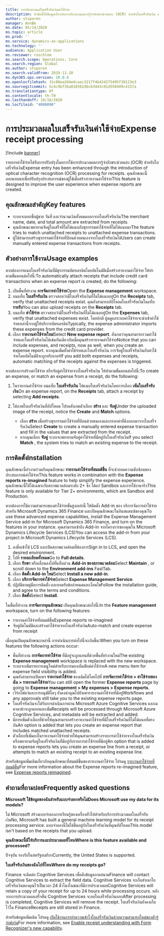 ```yaml
---
title: การประมวลผลใบเสร็จรับเงินค่าใช้จ่าย
description: หัวข้อนี้ให้ข้อมูลเกี่ยวกับการประมวลผลการรู้จำอักขระด้วยแสง (OCR) สำหรับใบเสร็จรับเงิน คุณลักษณะนี้ออกแบบมาเพื่อปรับปรุงประสบการณ์ของผู้ใช้เมื่อสร้างรายงานค่าใช้จ่ายใน Microsoft Dynamics 365 Finance
author: stsporen
manager: AnnBe
ms.date: 05/14/2020
ms.topic: article
ms.prod: ''
ms.service: dynamics-ax-applications
ms.technology: ''
audience: Application User
ms.reviewer: roschlom
ms.search.scope: Operations, Core
ms.search.region: Global
ms.author: stsporen
ms.search.validFrom: 2019-11-20
ms.dyn365.ops.version: 10.0.8
ms.openlocfilehash: 31c08ea264e6caec3217f4b424275495f39123e3
ms.sourcegitcommit: 5c4c9bf3ba018562d6cb3443c01d550489c415fa
ms.translationtype: HT
ms.contentlocale: th-TH
ms.lasthandoff: 10/16/2020
ms.locfileid: "4086090"
---
```

# <a name="expense-receipt-processing"></a><span data-ttu-id="c1394-104">การประมวลผลใบเสร็จรับเงินค่าใช้จ่าย</span><span class="sxs-lookup"><span data-stu-id="c1394-104">Expense receipt processing</span></span>

[!include [banner](../includes/banner.md)]

<span data-ttu-id="c1394-105">รายการค่าใช้จ่ายได้รับการปรับปรุงโดยการใช้การประมวลผลการรู้จำอักขระด้วยแสง (OCR) สำหรับใบเสร็จรับเงิน</span><span class="sxs-lookup"><span data-stu-id="c1394-105">Expense entry has been enhanced through the introduction of optical character recognition (OCR) processing for receipts.</span></span> <span data-ttu-id="c1394-106">คุณลักษณะนี้ออกแบบมาเพื่อปรับปรุงประสบการณ์ของผู้ใช้เมื่อสร้างรายงานค่าใช้จ่าย</span><span class="sxs-lookup"><span data-stu-id="c1394-106">This feature is designed to improve the user experience when expense reports are created.</span></span>

## <a name="key-features"></a><span data-ttu-id="c1394-107">คุณลักษณะสำคัญ</span><span class="sxs-lookup"><span data-stu-id="c1394-107">Key features</span></span>

- <span data-ttu-id="c1394-108">ระบบจะแยกชื่อผู้ขาย วันที่ และจำนวนเงินทั้งหมดออกจากใบเสร็จรับเงิน</span><span class="sxs-lookup"><span data-stu-id="c1394-108">The merchant name, date, and total amount are extracted from receipts.</span></span>
- <span data-ttu-id="c1394-109">คุณลักษณะพยายามจับคู่ใบเสร็จที่ไม่ได้แนบกับธุรกรรมค่าใช้จ่ายที่ไม่ได้แนบมา</span><span class="sxs-lookup"><span data-stu-id="c1394-109">The feature tries to match unattached receipts to unattached expense transactions.</span></span>
- <span data-ttu-id="c1394-110">ผู้ใช้สามารถสร้างธุรกรรมค่าใช้จ่ายที่ป้อนด้วยตนเองจากใบเสร็จรับเงินได้</span><span class="sxs-lookup"><span data-stu-id="c1394-110">Users can create manually entered expense transactions from receipts.</span></span>

## <a name="usage-examples"></a><span data-ttu-id="c1394-111">ตัวอย่างการใช้งาน</span><span class="sxs-lookup"><span data-stu-id="c1394-111">Usage examples</span></span>

<span data-ttu-id="c1394-112">หากต้องการแนบใบเสร็จรับเงินที่มีธุรกรรมบัตรเครดิตโดยอัตโนมัติเมื่อสร้างรายงานค่าใช้จ่าย ให้ทำตามขั้นตอนต่อไปนี้:</span><span class="sxs-lookup"><span data-stu-id="c1394-112">To automatically attach receipts that include credit card transactions when an expense report is created, do the following:</span></span>

  1. <span data-ttu-id="c1394-113">เปิดพื้นที่ทำงาน **การจัดการค่าใช้จ่าย**</span><span class="sxs-lookup"><span data-stu-id="c1394-113">Open the **Expense management** workspace.</span></span>
  2. <span data-ttu-id="c1394-114">บนแท็บ **ใบเสร็จรับเงิน** ตรวจสอบว่ามีใบเสร็จรับเงินที่ไม่ได้แนบอยู่</span><span class="sxs-lookup"><span data-stu-id="c1394-114">On the **Receipts** tab, verify that unattached receipts exist.</span></span> <span data-ttu-id="c1394-115">คุณยังสามารถอัปโหลดใบเสร็จรับเงินในแท็บ **รายรับ**</span><span class="sxs-lookup"><span data-stu-id="c1394-115">You can also upload receipts on the **Receipts** tab.</span></span>
  3. <span data-ttu-id="c1394-116">บนแท็บ **ค่าใช้จ่าย** ตรวจสอบว่ามีใบเสร็จรับเงินที่ไม่ได้แนบอยู่</span><span class="sxs-lookup"><span data-stu-id="c1394-116">On the **Expenses** tab, verify that unattached expenses exist.</span></span> <span data-ttu-id="c1394-117">โดยปกติ ผู้ดดูแลระบบค่าใช้จ่ายจะนำเข้าค่าใช้จ่ายเหล่านี้จากผู้ให้บริการบัตรเครดิต</span><span class="sxs-lookup"><span data-stu-id="c1394-117">Typically, the expense administrator imports these expenses from the credit card provider.</span></span>
  4. <span data-ttu-id="c1394-118">เลือก **รายงานค่าใช้จ่ายใหม่**</span><span class="sxs-lookup"><span data-stu-id="c1394-118">Select **New expense report**.</span></span> <span data-ttu-id="c1394-119">สังเกตว่าคุณสามารถรวมค่าใช้จ่ายและใบเสร็จรับเงินได้เช่นกันเดียวกับเมื่อคุณสร้างรายงานค่าใช้จ่าย</span><span class="sxs-lookup"><span data-stu-id="c1394-119">Notice that you can include expenses, and receipts, now as well, when you create an expense report.</span></span> <span data-ttu-id="c1394-120">หากคุณเพิ่มทั้งค่าใช้จ่ายและใบเสร็จรับเงิน การจับคู่ใบเสร็จรับเงินกับค่าใช้จ่ายโดยอัตโนมัติจะถูกทริกเกอร์</span><span class="sxs-lookup"><span data-stu-id="c1394-120">If you add both expenses and receipts, automatic matching of the receipts against the expenses is triggered.</span></span>

<span data-ttu-id="c1394-121">หากต้องการสร้างค่าใช้จ่าย หรือจับคู่ค่าใช้จ่ายจากใบเสร็จรับเงิน ให้ทำตามขั้นตอนต่อไปนี้:</span><span class="sxs-lookup"><span data-stu-id="c1394-121">To create an expense, or match an expense from a receipt, do the following:</span></span>

  1. <span data-ttu-id="c1394-122">ในรายงานค่าใช้จ่าย บนแท็บ **ใบเสร็จรับเงิน** ให้แนบใบเสร็จรับเงินโดยการเลือก **เพิ่มใบเสร็จรับเงิน**</span><span class="sxs-lookup"><span data-stu-id="c1394-122">On an expense report, on the **Receipts** tab, attach a receipt by selecting **Add receipts**.</span></span>
  2. <span data-ttu-id="c1394-123">ใต้ภาพใบเสร็จรับเงินที่อัปโหลด โปรดสังเกตตัวเลือก **สร้าง** และ **จับคู่**</span><span class="sxs-lookup"><span data-stu-id="c1394-123">Under the uploaded image of the receipt, notice the **Create** and **Match** options.</span></span>

      - <span data-ttu-id="c1394-124">เลือก **สร้าง** เพื่อสร้างธุรกรรมค่าใช้จ่ายที่ป้อนด้วยตนเองและกรอกค่าที่ดึงออกมาจากใบเสร็จรับเงิน</span><span class="sxs-lookup"><span data-stu-id="c1394-124">Select **Create** to create a manually entered expense transaction and fill in the values that are extracted from the receipt.</span></span>
      - <span data-ttu-id="c1394-125">หากคุณเลือก **จับคู่** ระบบจะพยายามจับคู่ค่าใช้จ่ายที่มีอยู่กับใบเสร็จรับเงิน</span><span class="sxs-lookup"><span data-stu-id="c1394-125">If you select **Match** , the system tries to match an existing expense to the receipt.</span></span>

## <a name="installation"></a><span data-ttu-id="c1394-126">การติดตั้ง</span><span class="sxs-lookup"><span data-stu-id="c1394-126">Installation</span></span>

<span data-ttu-id="c1394-127">คุณลักษณะนี้ทำงานร่วมกับคุณลักษณะ **รายงานค่าใช้จ่ายที่สมมติขึ้น** ที่จะช่วยลดความซับซ้อนของประสบการณ์ค่าใช้จ่าย</span><span class="sxs-lookup"><span data-stu-id="c1394-127">This feature works in combination with the **Expense reports re-imagined** feature to help simplify the expense experience.</span></span> <span data-ttu-id="c1394-128">คุณลักษณะนี้ใช้ได้เฉพาะกับสภาพแวดล้อมระดับ 2+ ซึ่ง ได้แก่ Sandbox และการใช้งานจริง</span><span class="sxs-lookup"><span data-stu-id="c1394-128">This feature is only available for Tier 2+ environments, which are Sandbox and Production.</span></span>

<span data-ttu-id="c1394-129">หากต้องการใช้ความสามารถของค่าใช้จ่ายขั้นสูงเหล่านี้ ให้ติดตั้ง Add-in ของ บริการจัดการค่าใช้จ่ายสำหรับ Microsoft Dynamics 365 Finance และเปิดคุณลักษณะในอินสแตนซ์ของคุณ</span><span class="sxs-lookup"><span data-stu-id="c1394-129">To use these advanced expense capabilities, install the Expense Management Service add-in for Microsoft Dynamics 365 Finance, and turn on the features in your instance.</span></span> <span data-ttu-id="c1394-130">คุณสามารถเข้าถึง Add-in จากโครงการของคุณใน Microsoft Dynamics Lifecycle Services (LCS)</span><span class="sxs-lookup"><span data-stu-id="c1394-130">You can access the add-in from your project in Microsoft Dynamics Lifecycle Services (LCS).</span></span>

1. <span data-ttu-id="c1394-131">ลงชื่อเข้าใช้ LCS และเปิดสภาพแวดล้อมที่ต้องการ</span><span class="sxs-lookup"><span data-stu-id="c1394-131">Sign in to LCS, and open the desired environment.</span></span>
2. <span data-ttu-id="c1394-132">ไปที่ **รายละเอียดทั้งหมด**</span><span class="sxs-lookup"><span data-stu-id="c1394-132">Go to **Full details**.</span></span>
3. <span data-ttu-id="c1394-133">เลือก **รักษา** หรือเลื่อนลงไปที่แท็บด่วน **Add-in ของสภาพแวดล้อม**</span><span class="sxs-lookup"><span data-stu-id="c1394-133">Select **Maintain** , or scroll down to the **Environment add-ins** FastTab.</span></span>
4. <span data-ttu-id="c1394-134">เลือก **ติดตั้ง Add-in ใหม่**</span><span class="sxs-lookup"><span data-stu-id="c1394-134">Select **Install a new add-in**.</span></span>
5. <span data-ttu-id="c1394-135">เลือก **บริการจัดการค่าใช้จ่าย**</span><span class="sxs-lookup"><span data-stu-id="c1394-135">Select **Expense Management Service**.</span></span>
6. <span data-ttu-id="c1394-136">ปฏิบัติตามคู่มือการติดตั้ง และยอมรับข้อกำหนดและเงื่อนไข</span><span class="sxs-lookup"><span data-stu-id="c1394-136">Follow the installation guide, and agree to the terms and conditions.</span></span>
7. <span data-ttu-id="c1394-137">เลือก **ติดตั้ง**</span><span class="sxs-lookup"><span data-stu-id="c1394-137">Select **Install**.</span></span>

<span data-ttu-id="c1394-138">ในพื้นที่ทำงาน **การจัดการคุณลักษณะ** เปิดคุณลักษณะต่อไปนี้:</span><span class="sxs-lookup"><span data-stu-id="c1394-138">In the **Feature management** workspace, turn on the following features:</span></span>

- <span data-ttu-id="c1394-139">รายงานค่าใช้จ่ายที่สมมติขึ้น</span><span class="sxs-lookup"><span data-stu-id="c1394-139">Expense reports re-imagined</span></span>
- <span data-ttu-id="c1394-140">จับคู่อัตโนมัติและสร้างค่าใช้จ่ายจากใบเสร็จรับเงิน</span><span class="sxs-lookup"><span data-stu-id="c1394-140">Auto-match and create expense from receipt</span></span>

<span data-ttu-id="c1394-141">เมื่อคุณเปิดคุณลักษณะเหล่านี้ การดำเนินการต่อไปนี้จะเกิดขึ้น:</span><span class="sxs-lookup"><span data-stu-id="c1394-141">When you turn on these features the following actions occur:</span></span>

- <span data-ttu-id="c1394-142">พื้นที่ทำงาน **การจัดการค่าใช้จ่าย** ที่มีอยู่จะถูกแทนที่ด้วยพื้นที่ทำงานใหม่</span><span class="sxs-lookup"><span data-stu-id="c1394-142">The existing **Expense management** workspace is replaced with the new workspace.</span></span>
- <span data-ttu-id="c1394-143">ระบบจะเพิ่มรายการเมนูใหม่สำหรับการมองเห็นฟิลด์ค่าใช้จ่าย</span><span class="sxs-lookup"><span data-stu-id="c1394-143">A new menu item for expense field visibility is added.</span></span>
- <span data-ttu-id="c1394-144">คุณยังสามารถเปิดเพจ **รายงานค่าใช้จ่าย** ของเดิมได้โดยไปที่ **การจัดการค่าใช้จ่าย > ค่าใช้จ่ายของฉัน > รายงานค่าใช้จ่าย**</span><span class="sxs-lookup"><span data-stu-id="c1394-144">You can still open the former **Expense reports** page by going to **Expense management > My expenses > Expense reports**.</span></span>
- <span data-ttu-id="c1394-145">เวิร์กโฟลว์และการอนุมัติใดๆ ยังคงนำคุณไปยังเพจรายงานค่าใช้จ่ายที่มีอยู่</span><span class="sxs-lookup"><span data-stu-id="c1394-145">Workflows and any approvals still take you to the existing expense reports page.</span></span>
- <span data-ttu-id="c1394-146">ใบเสร็จรับเงินจะได้รับการดำเนินการผ่าน Microsoft Azure Cognitive Services และเมตาดาต้าจะถูกแยกและเพิ่ม</span><span class="sxs-lookup"><span data-stu-id="c1394-146">Receipts will be processed through Microsoft Azure Cognitive Services, and metadata will be extracted and added.</span></span>
- <span data-ttu-id="c1394-147">มีการเพิ่มตัวเลือกที่ช่วยให้คุณสามารถสร้างรายงานค่าใช้จ่ายที่มีใบเสร็จรับเงินที่ไม่ได้แนบที่ตรงกัน</span><span class="sxs-lookup"><span data-stu-id="c1394-147">An option is added that lets you create an expense report that includes matched unattached receipts.</span></span>
- <span data-ttu-id="c1394-148">ตัวเลือกที่เพิ่มลงในรายงานค่าใช้จ่ายช่วยให้คุณสามารถสร้างรายการค่าใช้จ่ายจากใบเสร็จรับเงิน หรือพยายามจับคู่ใบเสร็จรับเงินที่มีอยู่กับรายการค่าใช้จ่ายที่มีอยู่</span><span class="sxs-lookup"><span data-stu-id="c1394-148">An option that is added to expense reports lets you create an expense line from a receipt, or attempts to match an existing receipt to an existing expense line.</span></span>

<span data-ttu-id="c1394-149">สำหรับข้อมูลเพิ่มเติมเกี่ยวกับคุณลักษณะที่สมมติขึ้นของรายงานค่าใช้จ่าย โปรดดู [รายงานค่าใช้จ่ายที่สมมติขึ้น](ExpenseWorkspaceNew.md)</span><span class="sxs-lookup"><span data-stu-id="c1394-149">For more information about the Expense reports re-imagined feature, see [Expense reports reimagined](ExpenseWorkspaceNew.md).</span></span>

## <a name="frequently-asked-questions"></a><span data-ttu-id="c1394-150">คำถามที่ถามบ่อย</span><span class="sxs-lookup"><span data-stu-id="c1394-150">Frequently asked questions</span></span>

<span data-ttu-id="c1394-151">**Microsoft ใช้ข้อมูลของฉันสำหรับแบบจำลองหรือไม่**</span><span class="sxs-lookup"><span data-stu-id="c1394-151">**Does Microsoft use my data for its models?**</span></span>

<span data-ttu-id="c1394-152">ไม่ Microsoft สร้างแบบจำลองการเรียนรู้ของเครื่องทั่วไปสำหรับบริการประมวลผลใบเสร็จรับเงิน</span><span class="sxs-lookup"><span data-stu-id="c1394-152">No, Microsoft has built a general machine learning model for its receipt processing service.</span></span> <span data-ttu-id="c1394-153">แบบจำลองนี้ไม่ได้ขึ้นอยู่กับใบเสร็จรับเงินที่คุณอัปโหลด</span><span class="sxs-lookup"><span data-stu-id="c1394-153">This model isn't based on the receipts that you upload.</span></span>

<span data-ttu-id="c1394-154">**คุณลักษณะนี้มีให้บริการและประมวลผลที่ไหน**</span><span class="sxs-lookup"><span data-stu-id="c1394-154">**Where is this feature available and processed?**</span></span>

<span data-ttu-id="c1394-155">ปัจจุบัน รองรับในสหรัฐอเมริกา</span><span class="sxs-lookup"><span data-stu-id="c1394-155">Currently, the United States is supported.</span></span>

<span data-ttu-id="c1394-156">**ใบเสร็จรับเงินของฉันไปที่ไหน**</span><span class="sxs-lookup"><span data-stu-id="c1394-156">**Where do my receipts go?**</span></span>

<span data-ttu-id="c1394-157">Finance จะติดต่อ Cognitive Services เพื่อดึงข้อมูลภาคสนาม</span><span class="sxs-lookup"><span data-stu-id="c1394-157">Finance will contact Cognitive Services to extract the field data.</span></span> <span data-ttu-id="c1394-158">Cognitive Services จะเก็บสำเนาใบเสร็จรับเงินของคุณไว้เป็นเวลา 24 ชั่วโมงในขณะที่มีการประมวลผล</span><span class="sxs-lookup"><span data-stu-id="c1394-158">Cognitive Services will retain a copy of your receipt for up to 24 hours while processing occurs.</span></span> <span data-ttu-id="c1394-159">หลังจากการประมวลผลเสร็จสิ้น Cognitive Services จะลบใบเสร็จรับเงินออก</span><span class="sxs-lookup"><span data-stu-id="c1394-159">After processing is completed, Cognitive Services will remove the receipt.</span></span> <span data-ttu-id="c1394-160">ใบเสร็จรับเงินยังคงเก็บไว้ใน Finance</span><span class="sxs-lookup"><span data-stu-id="c1394-160">Receipts are still stored in Finance.</span></span>

<span data-ttu-id="c1394-161">สำหรับข้อมูลเพิ่มเติม โปรดดู [เปิดใช้งานการทำความเข้าใจใบเสร็จรับเงินด้วยความสามารถใหม่ของตัวรู้จำฟอร์ม](https://azure.microsoft.com/blog/enable-receipt-understanding-with-form-recognizer-s-new-capability/)</span><span class="sxs-lookup"><span data-stu-id="c1394-161">For more information, see [Enable receipt understanding with Form Recognizer's new capability](https://azure.microsoft.com/blog/enable-receipt-understanding-with-form-recognizer-s-new-capability/).</span></span>
